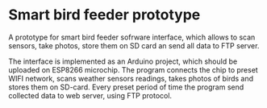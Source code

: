 # Smart bird feeder prototype

A prototype for smart bird feeder sofrware interface, which allows to scan sensors, take photos, store them on SD card an send all data to FTP server. 

The interface is implemented as an Arduino project, which should be uploaded on ESP8266 microchip. The program connects the chip to preset WIFI network, scans weather sensors readings, takes photos of birds and stores them on SD-card. Every preset period of time the program send collected data to web server, using FTP protocol.
